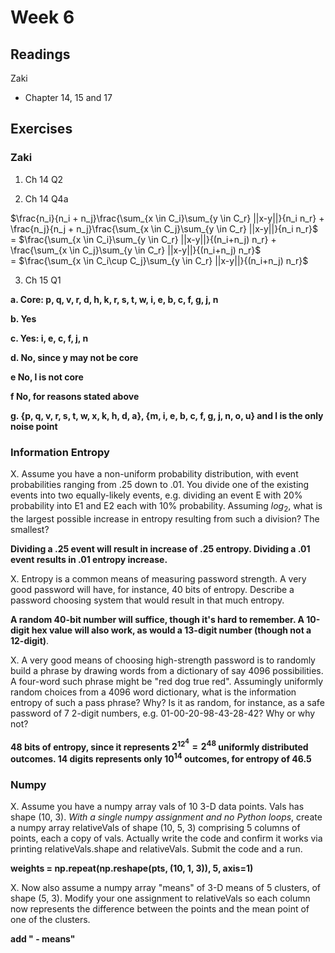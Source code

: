 # Week 6

## Readings
Zaki
  * Chapter 14, 15 and 17

## Exercises
### Zaki

1. Ch 14 Q2

2. Ch 14 Q4a

$\frac{n_i}{n_i + n_j}\frac{\sum_{x \in C_i}\sum_{y \in C_r} ||x-y||}{n_i n_r} +
\frac{n_j}{n_j + n_j}\frac{\sum_{x \in C_j}\sum_{y \in C_r} ||x-y||}{n_i n_r}$\
= $\frac{\sum_{x \in C_i}\sum_{y \in C_r} ||x-y||}{(n_i+n_j) n_r} +
\frac{\sum_{x \in C_j}\sum_{y \in C_r} ||x-y||}{(n_i+n_j) n_r}$\
= $\frac{\sum_{x \in C_i\cup C_j}\sum_{y \in C_r} ||x-y||}{(n_i+n_j) n_r}$

3. Ch 15 Q1

**a. Core: p, q, v, r, d, h, k, r, s, t, w, i, e, b, c, f, g, j, n**

**b. Yes**

**c. Yes: i, e, c, f, j, n**

**d. No, since y may not be core**

**e No, l is not core**

**f No, for reasons stated above**

**g. {p, q, v, r, s, t, w, x, k, h, d, a}, {m, i, e, b, c, f, g, j, n, o, u} and l is the only noise point**

### Information Entropy

X. Assume you have a non-uniform probability distribution, with event probabilities ranging from .25 down to .01.  You divide one of the existing events into two equally-likely events, e.g. dividing an event E with 20% probability into E1 and E2 each with 10% probability.  Assuming $log_2$, what is the largest possible increase in entropy resulting from such a division?  The smallest?

**Dividing a .25 event will result in increase of .25 entropy.  Dividing a .01 event results in .01 entropy increase.**

X. Entropy is a common means of measuring password strength.  A very good password will have, for instance, 40 bits of entropy.  Describe a password choosing system that would result in that much entropy.

**A random 40-bit number will suffice, though it's hard to remember.  A 10-digit hex value will also work, as would a 13-digit number (though not a 12-digit)**.  

X. A very good means of choosing high-strength password is to randomly build a phrase by drawing words from a dictionary of say 4096 possibilities.  A four-word such phrase might be "red dog true red".  Assumingly uniformly random choices from a 4096 word dictionary, what is the information entropy of such a pass phrase?  Why? Is it as random, for instance, as a safe password of 7 2-digit numbers, e.g. 01-00-20-98-43-28-42?  Why or why not?

**48 bits of entropy, since it represents $2^{12^4} = 2^{48}$ uniformly distributed outcomes.  14 digits represents only $10^{14}$ outcomes, for entropy of 46.5**

### Numpy

X. Assume you have a numpy array vals of 10 3-D data points.  Vals has shape (10, 3).   *With a single numpy assignment and no Python loops*, create a numpy array relativeVals of shape (10, 5, 3) comprising 5 columns of points, each a copy of vals. Actually write the code and confirm it works via printing relativeVals.shape and relativeVals.  Submit the code and a run.

**weights = np.repeat(np.reshape(pts, (10, 1, 3)), 5, axis=1)**

X. Now also assume a numpy array "means" of 3-D means of 5 clusters, of shape (5, 3).  Modify your one assignment to relativeVals so each column now represents the difference between the points and the mean point of one of the clusters.

**add " - means"**

